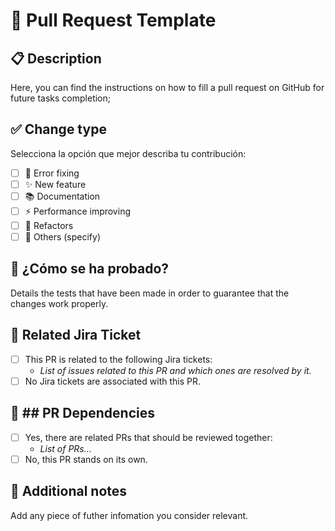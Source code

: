 # 📌 Pull Request Template

## 📋 Description
Here, you can find the instructions on how to fill a pull request on GitHub for future tasks completion;

## ✅ Change type
Selecciona la opción que mejor describa tu contribución:

- [ ] 🐛 Error fixing
- [ ] ✨ New feature
- [ ] 📚 Documentation
- [ ] ⚡ Performance improving 
- [ ] 🔧 Refactors
- [ ] 🚀 Others (specify)

## 🚨 ¿Cómo se ha probado?
Details the tests that have been made in order to guarantee that the changes work properly.

## 📝 Related Jira Ticket

- [ ] This PR is related to the following Jira tickets:
    - _List of issues related to this PR and which ones are resolved by it._
- [ ] No Jira tickets are associated with this PR.

## 🔗 ## PR Dependencies

- [ ] Yes, there are related PRs that should be reviewed together:
    - _List of PRs..._
- [ ] No, this PR stands on its own.

## 🎯 Additional notes
Add any piece of futher infomation you consider relevant.

